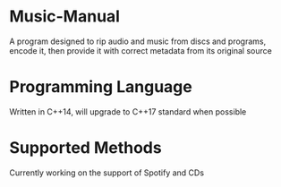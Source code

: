 # Music-Manual
A program designed to rip audio and music from discs and programs, encode it, then provide it with correct metadata from its original source
# Programming Language
Written in C++14, will upgrade to C++17 standard when possible
# Supported Methods
Currently working on the support of Spotify and CDs 
